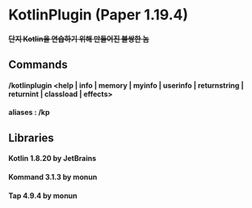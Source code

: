 # KotlinPlugin (Paper 1.19.4)

#### ~~단지 Kotlin을 연습하기 위해 만들어진 불쌍한 놈~~

## Commands
#### /kotlinplugin <help | info | memory | myinfo | userinfo | returnstring | returnint | classload | effects>
#### aliases : /kp

## Libraries
#### Kotlin 1.8.20 by JetBrains
#### Kommand 3.1.3 by monun
#### Tap 4.9.4 by monun